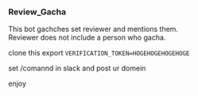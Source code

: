 ### Review_Gacha

This bot gachches set reviewer and mentions them.  
Reviewer does not include a person who gacha.

clone this
export `VERIFICATION_TOKEN=HOGEHOGEHOGEHOGE`

set /comannd in slack and post ur domein

enjoy
